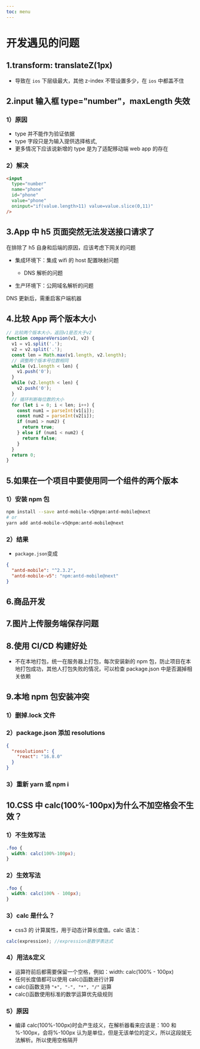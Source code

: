 ```yaml
---
toc: menu
---
```


# 开发遇见的问题

## 1.transform: translateZ(1px)

- 导致在 `ios` 下层级最大，其他 z-index 不管设置多少，在 `ios` 中都盖不住

## 2.input 输入框 type="number"，maxLength 失效

### 1）原因

- type 并不能作为验证依据
- type 字段只是为输入提供选择格式,
- 更多情况下应该说新增的 type 是为了适配移动端 web app 的存在

### 2）解决

```html
<input
  type="number"
  name="phone"
  id="phone"
  value="phone"
  oninput="if(value.length>11) value=value.slice(0,11)"
/>
```

## 3.App 中 h5 页面突然无法发送接口请求了

在排除了 h5 自身和后端的原因，应该考虑下网关的问题

- 集成环境下：集成 wifi 的 host 配置映射问题

  - DNS 解析的问题

- 生产环境下：公网域名解析的问题

DNS 更新后，需重启客户端机器

## 4.比较 App 两个版本大小

```js
// 比较两个版本大小，返回v1是否大于v2
function compareVersion(v1, v2) {
  v1 = v1.split('.');
  v2 = v2.split('.');
  const len = Math.max(v1.length, v2.length);
  // 调整两个版本号位数相同
  while (v1.length < len) {
    v1.push('0');
  }
  while (v2.length < len) {
    v2.push('0');
  }
  // 循环判断每位数的大小
  for (let i = 0; i < len; i++) {
    const num1 = parseInt(v1[i]);
    const num2 = parseInt(v2[i]);
    if (num1 > num2) {
      return true;
    } else if (num1 < num2) {
      return false;
    }
  }
  return 0;
}
```

## 5.如果在一个项目中要使用同一个组件的两个版本

### 1）安装 npm 包

```bash
npm install --save antd-mobile-v5@npm:antd-mobile@next
# or
yarn add antd-mobile-v5@npm:antd-mobile@next
```

### 2）结果

- `package.json`变成

```json
{
  "antd-mobile": "^2.3.2",
  "antd-mobile-v5": "npm:antd-mobile@next"
}
```

## 6.商品开发

## 7.图片上传服务端保存问题

## 8.使用 CI/CD 构建好处

- 不在本地打包，统一在服务器上打包，每次安装新的 npm 包，防止项目在本地打包成功，其他人打包失败的情况，可以检查 package.json 中是否漏掉相关依赖

## 9.本地 npm 包安装冲突

### 1）删掉.lock 文件

### 2）package.json 添加 resolutions

```json
{
  "resolutions": {
    "react": "16.8.0"
  }
}
```

### 3）重新 yarn 或 npm i

## 10.CSS 中 calc(100%-100px)为什么不加空格会不生效？

### 1）不生效写法

```css
.foo {
  width: calc(100%-100px);
}
```

### 2）生效写法

```css
.foo {
  width: calc(100% - 100px);
}
```

### 3）calc 是什么？

- css3 的 计算属性，用于动态计算长度值。calc 语法：

```js
calc(expression); //expression是数学表达式
```

### 4）用法&定义

- 运算符前后都需要保留一个空格，例如：width: calc(100% - 100px)
- 任何长度值都可以使用 calc()函数进行计算
- calc()函数支持 `"+", "-", "*", "/"` 运算
- calc()函数使用标准的数学运算优先级规则

### 5）原因

- 编译 calc(100%-100px)时会产生歧义，在解析器看来应该是：100 和 %-100px，会将%-100px 认为是单位，但是无该单位的定义，所以这段就无法解析。所以使用空格隔开
